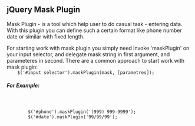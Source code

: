 <h2> jQuery Mask Plugin </h2>

<p>Mask Plugin - is a tool which help user to do casual task - entering data. With this plugin you can define such a certain format 
like phone number date or similar with fixed length.</p>

<p>For starting work with mask plugin you simply need invoke 'maskPlugin' on your input selector, and delegate mask string in
first argument, and parameteres in second. There are a common approach to start work with mask plugin:
<code style="width:100%;">
    $('#input selector').maskPlugin(mask, [parametres]);
</code>
</p>
<h5>For Example:</h5> 
<pre>    
    <code>
        $('#phone').maskPlugin('(999) 999-9999');
        $('#date').maskPlugin('99/99/99');
    </code>  
</pre>
